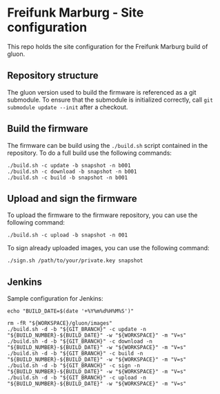 Freifunk Marburg - Site configuration
===================================

This repo holds the site configuration for the Freifunk Marburg build of gluon.


Repository structure
--------------------

The gluon version used to build the firmware is referenced as a git submodule.
To ensure that the submodule is initialized correctly, call ```git submodule update --init``` after a checkout.


Build the firmware
------------------

The firmware can be build using the ```./build.sh``` script contained in the repository.
To do a full build use the following commands:

```
./build.sh -c update -b snapshot -n b001
./build.sh -c download -b snapshot -n b001
./build.sh -c build -b snapshot -n b001
```

Upload and sign the firmware
----------------------------

To upload the firmware to the firmware repository, you can use the following command:

```
./build.sh -c upload -b snapshot -n 001
```

To sign already uploaded images, you can use the following command:

```
./sign.sh /path/to/your/private.key snapshot
```

Jenkins
-------

Sample configuration for Jenkins:

```
echo "BUILD_DATE=$(date '+%Y%m%d%H%M%S')"

rm -fR "${WORKSPACE}/gluon/images"
./build.sh -d -b "${GIT_BRANCH}" -c update -n "${BUILD_NUMBER}-${BUILD_DATE}" -w "${WORKSPACE}" -m "V=s"
./build.sh -d -b "${GIT_BRANCH}" -c download -n "${BUILD_NUMBER}-${BUILD_DATE}" -w "${WORKSPACE}" -m "V=s"
./build.sh -d -b "${GIT_BRANCH}" -c build -n "${BUILD_NUMBER}-${BUILD_DATE}" -w "${WORKSPACE}" -m "V=s"
./build.sh -d -b "${GIT_BRANCH}" -c sign -n "${BUILD_NUMBER}-${BUILD_DATE}" -w "${WORKSPACE}" -m "V=s"
./build.sh -d -b "${GIT_BRANCH}" -c upload -n "${BUILD_NUMBER}-${BUILD_DATE}" -w "${WORKSPACE}" -m "V=s"
```